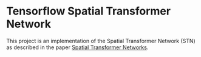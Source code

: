 # Tensorflow Spatial Transformer Network
This project is an implementation of the Spatial Transformer Network (STN) as described in the paper [Spatial Transformer Networks](https://arxiv.org/abs/1506.02025).
